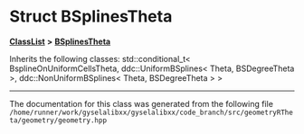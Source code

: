 

# Struct BSplinesTheta



[**ClassList**](annotated.md) **>** [**BSplinesTheta**](structBSplinesTheta.md)








Inherits the following classes: std::conditional_t< BsplineOnUniformCellsTheta, ddc::UniformBSplines< Theta, BSDegreeTheta >, ddc::NonUniformBSplines< Theta, BSDegreeTheta > >































































------------------------------
The documentation for this class was generated from the following file `/home/runner/work/gyselalibxx/gyselalibxx/code_branch/src/geometryRTheta/geometry/geometry.hpp`

